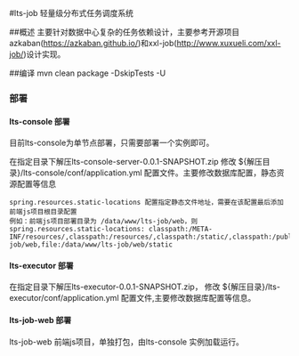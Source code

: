 #lts-job 轻量级分布式任务调度系统

##概述
主要针对数据中心复杂的任务依赖设计，主要参考开源项目azkaban(https://azkaban.github.io/)和xxl-job(http://www.xuxueli.com/xxl-job/)设计实现。

##编译
mvn clean package -DskipTests -U

### 部署
#### lts-console 部署
目前lts-console为单节点部署，只需要部署一个实例即可。

在指定目录下解压lts-console-server-0.0.1-SNAPSHOT.zip
修改 ${解压目录}/lts-console/conf/application.yml 配置文件。主要修改数据库配置，静态资源配置等信息
````
spring.resources.static-locations 配置指定静态文件地址，需要在该配置最后添加前端js项目根目录配置
例如：前端js项目部署目录为 /data/www/lts-job/web，则
spring.resources.static-locations: classpath:/META-INF/resources/,classpath:/resources/,classpath:/static/,classpath:/public/,file:/data/www/lts-job/web,file:/data/www/lts-job/web/static

````
 
#### lts-executor 部署

在指定目录下解压lts-executor-0.0.1-SNAPSHOT.zip，
修改 ${解压目录}/lts-executor/conf/application.yml 配置文件,主要修改数据库配置等信息。

#### lts-job-web 部署
lts-job-web 前端js项目，单独打包，由lts-console 实例加载运行。
